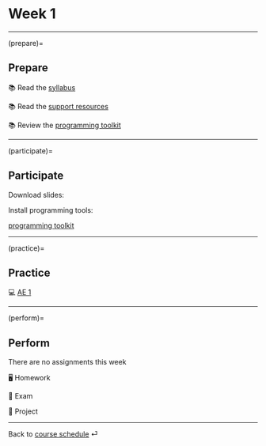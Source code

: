 # Week 1

---

(prepare)=
## Prepare

📚 Read the [syllabus](../docs/course-syllabus.md)

📚 Read the [support resources](../docs/course-support.md)

📚 Review the [programming toolkit](../docs/programming-toolkit.md)

---

(participate)=
## Participate

Download slides:


Install programming tools:

[programming toolkit](../docs/programming-toolkit.md)


---

(practice)=
## Practice

💻 [AE 1](/ae/)


---

(perform)=
## Perform

There are no assignments this week


🖥 Homework

💯 Exam 

📘 Project


---

Back to [course schedule](../docs/course-schedule.md) ⏎

